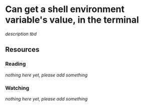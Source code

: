 # Can get a shell environment variable's value, in the terminal

_description tbd_

## Resources

### Reading

_nothing here yet, please add something_

### Watching

_nothing here yet, please add something_
